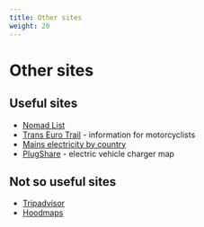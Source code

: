 ```yaml
---
title: Other sites
weight: 20
---
```


# Other sites

## Useful sites
- [Nomad List](https://nomadlist.com/)
- [Trans Euro Trail](https://transeurotrail.org) - information for motorcyclists
- [Mains electricity by country](https://en.wikipedia.org/wiki/Mains_electricity_by_country)
- [PlugShare](https://www.plugshare.com) - electric vehicle charger map

## Not so useful sites
- [Tripadvisor](https://www.tripadvisor.com)
- [Hoodmaps](https://hoodmaps.com/)
